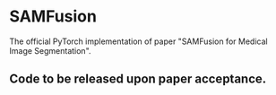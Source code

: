 # SAMFusion
The official PyTorch implementation of paper "SAMFusion for Medical Image Segmentation".

## Code to be released upon paper acceptance.
